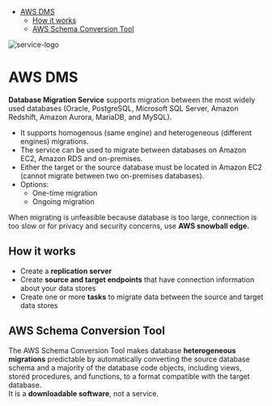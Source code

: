 - [AWS DMS](#aws-dms)
	- [How it works](#how-it-works)
	- [AWS Schema Conversion Tool](#aws-schema-conversion-tool)


![service-logo](/assets/img/aws-icons/Arch_AWS-Database-Migration-Service_64.png)
# AWS DMS
**Database Migration Service** supports migration between the most widely used databases (Oracle, PostgreSQL, Microsoft SQL Server, Amazon Redshift, Amazon Aurora, MariaDB, and MySQL).

* It supports homogenous (same engine) and heterogeneous (different engines) migrations.
* The service can be used to migrate between databases on Amazon EC2, Amazon RDS and on-premises.
* Either the target or the source database must be located in Amazon EC2 (cannot migrate between two on-premises databases).
* Options:
	* One-time migration
	* Ongoing migration

When migrating is unfeasible because database is too large, connection is too slow or for privacy and security concerns, use **AWS snowball edge.**

## How it works

* Create a **replication server**
* Create **source and target endpoints** that have connection information about your data stores
* Create one or more **tasks** to migrate data between the source and target data stores

## AWS Schema Conversion Tool

The AWS Schema Conversion Tool makes database **heterogeneous migrations** predictable by automatically converting the source database schema and a majority of the database code objects, including views, stored procedures, and functions, to a format compatible with the target database.\
It is a **downloadable software**, not a service.
